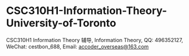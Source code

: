 # CSC310H1-Information-Theory-University-of-Toronto
CSC310H1 Information Theory 辅导, Information Theory, QQ: 496352127, WeChat: cestbon_688, Email: accoder_overseas@163.com
